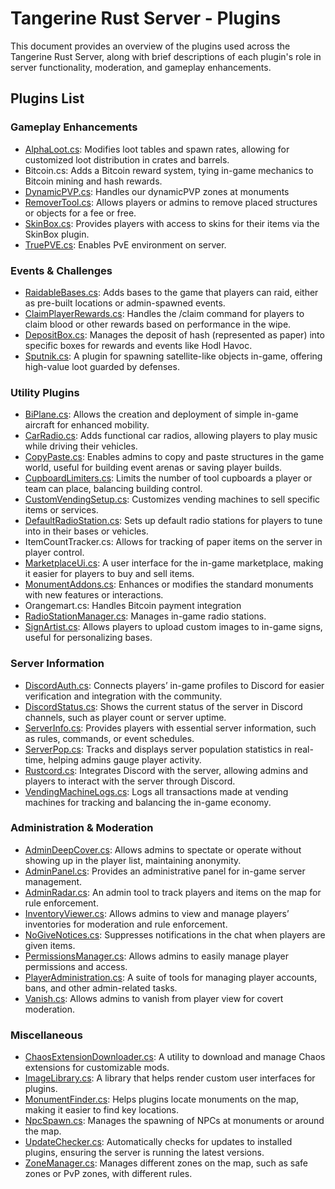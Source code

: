 # Tangerine Rust Server - Plugins

This document provides an overview of the plugins used across the Tangerine Rust Server, along with brief descriptions of each plugin's role in server functionality, moderation, and gameplay enhancements.

## Plugins List

### Gameplay Enhancements

- [AlphaLoot.cs](https://chaoscode.io/resources/alphaloot.13/): Modifies loot tables and spawn rates, allowing for customized loot distribution in crates and barrels.
- Bitcoin.cs: Adds a Bitcoin reward system, tying in-game mechanics to Bitcoin mining and hash rewards.
- [DynamicPVP.cs](https://umod.org/plugins/dynamic-pvp): Handles our dynamicPVP zones at monuments
- [RemoverTool.cs](https://umod.org/plugins/remover-tool): Allows players or admins to remove placed structures or objects for a fee or free.
- [SkinBox.cs](https://chaoscode.io/resources/skinbox.17/): Provides players with access to skins for their items via the SkinBox plugin.
- [TruePVE.cs](https://umod.org/plugins/true-pve): Enables PvE environment on server.

### Events & Challenges

- [RaidableBases.cs](https://lone.design/product/raidable-bases-rust-plugin/): Adds bases to the game that players can raid, either as pre-built locations or admin-spawned events.
- [ClaimPlayerRewards.cs](https://github.com/goodmorningbitcoin/Claim-Player-Rewards): Handles the /claim command for players to claim blood or other rewards based on performance in the wipe.
- [DepositBox.cs](https://github.com/goodmorningbitcoin/DepositBox): Manages the deposit of hash (represented as paper) into specific boxes for rewards and events like Hodl Havoc.
- [Sputnik.cs](https://lone.design/product/sputnik/): A plugin for spawning satellite-like objects in-game, offering high-value loot guarded by defenses.

### Utility Plugins

- [BiPlane.cs](https://lone.design/product/biplane-rust-plugin/): Allows the creation and deployment of simple in-game aircraft for enhanced mobility.
- [CarRadio.cs](https://umod.org/plugins/car-radio): Adds functional car radios, allowing players to play music while driving their vehicles.
- [CopyPaste.cs](https://umod.org/plugins/copy-paste): Enables admins to copy and paste structures in the game world, useful for building event arenas or saving player builds.
- [CupboardLimiters.cs](https://umod.org/plugins/cupboard-limiter): Limits the number of tool cupboards a player or team can place, balancing building control.
- [CustomVendingSetup.cs](https://umod.org/plugins/custom-vending-setup): Customizes vending machines to sell specific items or services.
- [DefaultRadioStation.cs](https://umod.org/plugins/default-radio-station): Sets up default radio stations for players to tune into in their bases or vehicles.
- ItemCountTracker.cs: Allows for tracking of paper items on the server in player control.
- [MarketplaceUi.cs](https://codefling.com/plugins/marketplace): A user interface for the in-game marketplace, making it easier for players to buy and sell items.
- [MonumentAddons.cs](https://umod.org/plugins/monument-addons): Enhances or modifies the standard monuments with new features or interactions.
- Orangemart.cs: Handles Bitcoin payment integration
- [RadioStationManager.cs](https://umod.org/plugins/radio-station-manager): Manages in-game radio stations.
- [SignArtist.cs](https://umod.org/plugins/sign-artist): Allows players to upload custom images to in-game signs, useful for personalizing bases.

### Server Information

- [DiscordAuth.cs](https://umod.org/plugins/discord-auth): Connects players’ in-game profiles to Discord for easier verification and integration with the community.
- [DiscordStatus.cs](https://umod.org/plugins/discord-status): Shows the current status of the server in Discord channels, such as player count or server uptime.
- [ServerInfo.cs](https://umod.org/plugins/server-info): Provides players with essential server information, such as rules, commands, or event schedules.
- [ServerPop.cs](https://codefling.com/plugins/server-pop): Tracks and displays server population statistics in real-time, helping admins gauge player activity.
- [Rustcord.cs](https://umod.org/plugins/rustcord): Integrates Discord with the server, allowing admins and players to interact with the server through Discord.
- [VendingMachineLogs.cs](https://umod.org/plugins/vending-machine-logs): Logs all transactions made at vending machines for tracking and balancing the in-game economy.

### Administration & Moderation

- [AdminDeepCover.cs](https://umod.org/plugins/admin-deep-cover): Allows admins to spectate or operate without showing up in the player list, maintaining anonymity.
- [AdminPanel.cs](https://umod.org/plugins/admin-panel): Provides an administrative panel for in-game server management.
- [AdminRadar.cs](https://umod.org/plugins/admin-radar): An admin tool to track players and items on the map for rule enforcement.
- [InventoryViewer.cs](https://umod.org/plugins/inventory-viewer): Allows admins to view and manage players’ inventories for moderation and rule enforcement.
- [NoGiveNotices.cs](https://umod.org/plugins/no-give-notices): Suppresses notifications in the chat when players are given items.
- [PermissionsManager.cs](https://codefling.com/plugins/permissions-manager): Allows admins to easily manage player permissions and access.
- [PlayerAdministration.cs](https://umod.org/plugins/player-administration): A suite of tools for managing player accounts, bans, and other admin-related tasks.
- [Vanish.cs](https://umod.org/plugins/vanish): Allows admins to vanish from player view for covert moderation.

### Miscellaneous

- [ChaosExtensionDownloader.cs](https://chaoscode.io/resources/chaos.321/): A utility to download and manage Chaos extensions for customizable mods.
- [ImageLibrary.cs](https://umod.org/plugins/image-library): A library that helps render custom user interfaces for plugins.
- [MonumentFinder.cs](https://umod.org/plugins/monument-finder): Helps plugins locate monuments on the map, making it easier to find key locations.
- [NpcSpawn.cs](https://codefling.com/extensions/npc-spawn): Manages the spawning of NPCs at monuments or around the map.
- [UpdateChecker.cs](https://codefling.com/plugins/update-checker): Automatically checks for updates to installed plugins, ensuring the server is running the latest versions.
- [ZoneManager.cs](https://umod.org/plugins/zone-manager): Manages different zones on the map, such as safe zones or PvP zones, with different rules.
